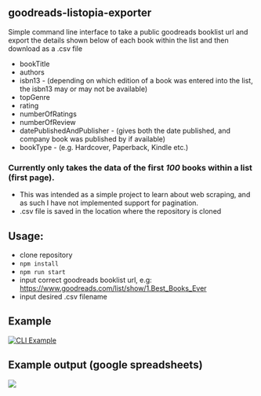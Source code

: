 ## goodreads-listopia-exporter

Simple command line interface to take a public goodreads booklist url and export the details shown below of each book within the list and then download as a .csv file

- bookTitle
- authors
- isbn13 - (depending on which edition of a book was entered into the list, the isbn13 may or may not be available)
- topGenre
- rating
- numberOfRatings
- numberOfReview
- datePublishedAndPublisher - (gives both the date published, and company book was published by if available)
- bookType - (e.g. Hardcover, Paperback, Kindle etc.)

### Currently only takes the data of the first _100_ books within a list (first page).

- This was intended as a simple project to learn about web scraping, and as such I have not implemented support for pagination.
- .csv file is saved in the location where the repository is cloned

## Usage:

- clone repository
- `npm install`
- `npm run start`
- input correct goodreads booklist url, e.g: https://www.goodreads.com/list/show/1.Best_Books_Ever
- input desired .csv filename

## Example

[![CLI Example](https://i.gyazo.com/5281f3a2fea777993b4efbed440983d2.gif)](https://gyazo.com/5281f3a2fea777993b4efbed440983d2)

## Example output (google spreadsheets)
  <p float="left">
      <img src="https://i.gyazo.com/b5544fd9f80c7459330bba4f6a2f8f2a.png">
    </p>
